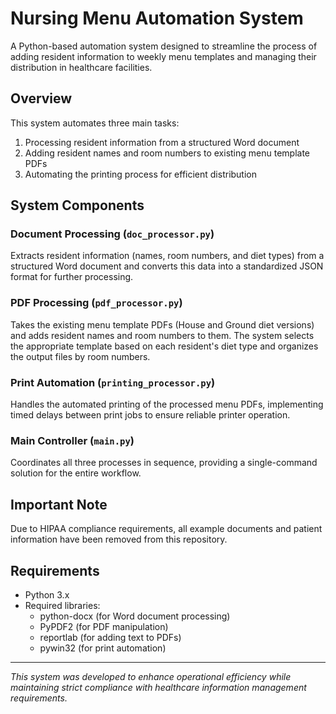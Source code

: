 
# Nursing Menu Automation System

A Python-based automation system designed to streamline the process of adding resident information to weekly menu templates and managing their distribution in healthcare facilities.

## Overview

This system automates three main tasks:
1. Processing resident information from a structured Word document
2. Adding resident names and room numbers to existing menu template PDFs
3. Automating the printing process for efficient distribution

## System Components

### Document Processing (`doc_processor.py`)
Extracts resident information (names, room numbers, and diet types) from a structured Word document and converts this data into a standardized JSON format for further processing.

### PDF Processing (`pdf_processor.py`)
Takes the existing menu template PDFs (House and Ground diet versions) and adds resident names and room numbers to them. The system selects the appropriate template based on each resident's diet type and organizes the output files by room numbers.

### Print Automation (`printing_processor.py`)
Handles the automated printing of the processed menu PDFs, implementing timed delays between print jobs to ensure reliable printer operation.

### Main Controller (`main.py`)
Coordinates all three processes in sequence, providing a single-command solution for the entire workflow.


## Important Note

Due to HIPAA compliance requirements, all example documents and patient information have been removed from this repository.
## Requirements

- Python 3.x
- Required libraries:
  - python-docx (for Word document processing)
  - PyPDF2 (for PDF manipulation)
  - reportlab (for adding text to PDFs)
  - pywin32 (for print automation)
    
---
*This system was developed to enhance operational efficiency while maintaining strict compliance with healthcare information management requirements.*
